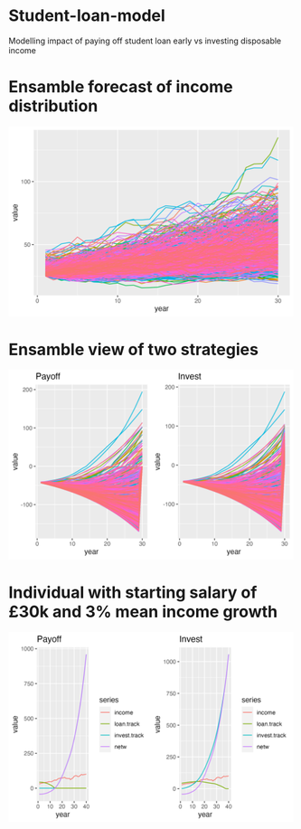 # Student-loan-model
Modelling impact of paying off student loan early vs investing disposable income

# Ensamble forecast of income distribution
![Alt Text](ensamble_income_plot.png)

# Ensamble view of two strategies
![Alt Text](ensamble_invest_vs_payoff.png)

# Individual with starting salary of £30k and 3% mean income growth
![Alt Text](individual_invest_vs_payoff.png)
